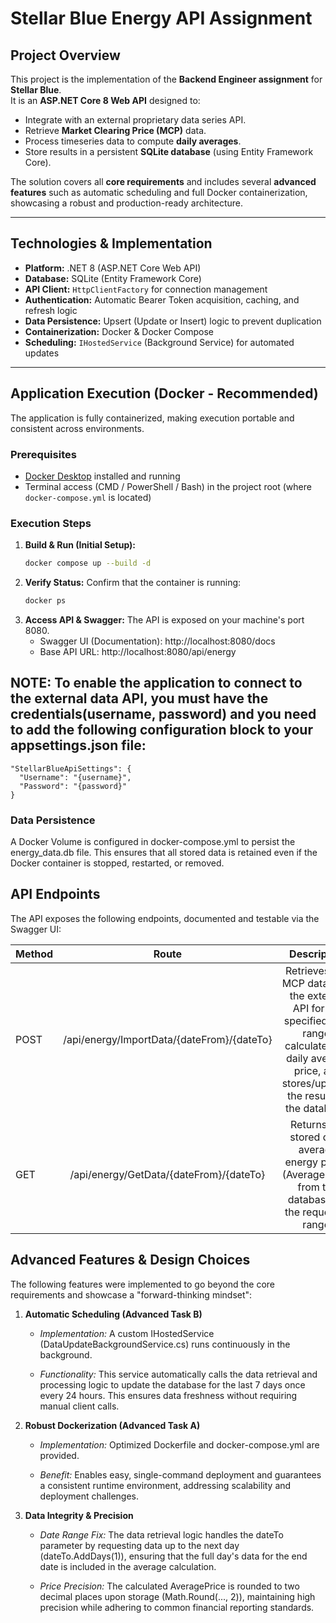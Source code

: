 # Stellar Blue Energy API Assignment

## Project Overview
This project is the implementation of the **Backend Engineer assignment** for **Stellar Blue**.  
It is an **ASP.NET Core 8 Web API** designed to:

- Integrate with an external proprietary data series API.  
- Retrieve **Market Clearing Price (MCP)** data.  
- Process timeseries data to compute **daily averages**.  
- Store results in a persistent **SQLite database** (using Entity Framework Core).  

The solution covers all **core requirements** and includes several **advanced features** such as automatic scheduling and full Docker containerization, showcasing a robust and production-ready architecture.

---

## Technologies & Implementation
- **Platform:** .NET 8 (ASP.NET Core Web API)  
- **Database:** SQLite (Entity Framework Core)  
- **API Client:** `HttpClientFactory` for connection management  
- **Authentication:** Automatic Bearer Token acquisition, caching, and refresh logic  
- **Data Persistence:** Upsert (Update or Insert) logic to prevent duplication  
- **Containerization:** Docker & Docker Compose  
- **Scheduling:** `IHostedService` (Background Service) for automated updates  

---

## Application Execution (Docker - Recommended)
The application is fully containerized, making execution portable and consistent across environments.

### Prerequisites
- [Docker Desktop](https://www.docker.com/products/docker-desktop) installed and running  
- Terminal access (CMD / PowerShell / Bash) in the project root (where `docker-compose.yml` is located)  

### Execution Steps
1. **Build & Run (Initial Setup):**
   ```bash
   docker compose up --build -d

2. **Verify Status:**
   Confirm that the container is running:
   ```Bash
   docker ps
3. **Access API & Swagger:**
   The API is exposed on your machine's port 8080.
   - Swagger UI (Documentation): http://localhost:8080/docs
   - Base API URL: http://localhost:8080/api/energy
  
## NOTE: To enable the application to connect to the external data API, you must **have** the credentials(username, password) and you need to add the following configuration block to your appsettings.json file:

```
"StellarBlueApiSettings": { 
  "Username": "{username}",
  "Password": "{password}" 
}
```
### Data Persistence
A Docker Volume is configured in docker-compose.yml to persist the energy_data.db file. This ensures that all stored data is retained even if the Docker container is stopped, restarted, or removed.

## API Endpoints
The API exposes the following endpoints, documented and testable via the Swagger UI:

| Method | Route | Description |
| :--- | :---: | :---: |
| POST | /api/energy/ImportData/{dateFrom}/{dateTo} | Retrieves raw MCP data from the external API for the specified date range, calculates the daily average price, and stores/updates the results in the database. |
| GET | /api/energy/GetData/{dateFrom}/{dateTo} | Returns the stored daily average energy prices (AveragePrice) from the database for the requested range. |

## Advanced Features & Design Choices

The following features were implemented to go beyond the core requirements and showcase a "forward-thinking mindset":

1. **Automatic Scheduling (Advanced Task B)**
   - *Implementation:* A custom IHostedService (DataUpdateBackgroundService.cs) runs continuously in the background.

   - *Functionality:* This service automatically calls the data retrieval and processing logic to update the database for the last 7 days once every 24 hours. This ensures data freshness without requiring manual client calls.

2. **Robust Dockerization (Advanced Task A)**
   - *Implementation:* Optimized Dockerfile and docker-compose.yml are provided.

   - *Benefit:* Enables easy, single-command deployment and guarantees a consistent runtime environment, addressing scalability and deployment challenges.

3. **Data Integrity & Precision**
   - *Date Range Fix:* The data retrieval logic handles the dateTo parameter by requesting data up to the next day (dateTo.AddDays(1)), ensuring that the full day's data for the end date is included in the average calculation.

   - *Price Precision:* The calculated AveragePrice is rounded to two decimal places upon storage (Math.Round(..., 2)), maintaining high precision while adhering to common financial reporting standards.

   
